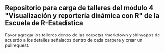 ## Repositorio para carga de talleres del módulo 4 "Visualización y reportería dinámica con R" de la Escuela de R-Estadística

Favor agregar los talleres dentro de las carpetas rmarkdown y shinyapps de acuerdo a los detalles señalados dentro de cada carpera y crear un pullrequest.
